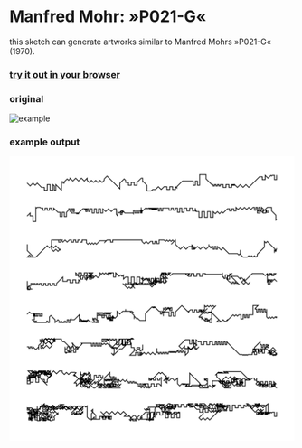 # Manfred Mohr: »P021-G«

this sketch can generate artworks similar to Manfred Mohrs »P021-G« (1970).

### [try it out in your browser](https://niezuhaus.de/p/manfred_mohr)

### original

![example](https://upload.wikimedia.org/wikipedia/commons/3/31/Manfred_Mohr_P021G.jpg)

### example output

![example](example.svg)